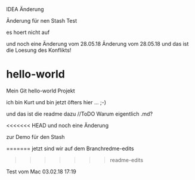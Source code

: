 ﻿IDEA Änderung


Änderung für nen Stash Test

es hoert nicht auf

und noch eine Änderung vom 28.05.18
Änderung vom 28.05.18
und das ist die Loesung des Konflikts!

# hello-world
Mein Git hello-world Projekt

ich bin Kurt und bin jetzt öfters hier ... ;-)

und das ist die readme dazu //ToDO Warum eigentlich .md?

<<<<<<< HEAD
und noch eine Änderung

zur Demo für den Stash

=======
jetzt sind wir auf dem Branchredme-edits
>>>>>>> readme-edits

Test vom Mac 03.02.18 17:19

